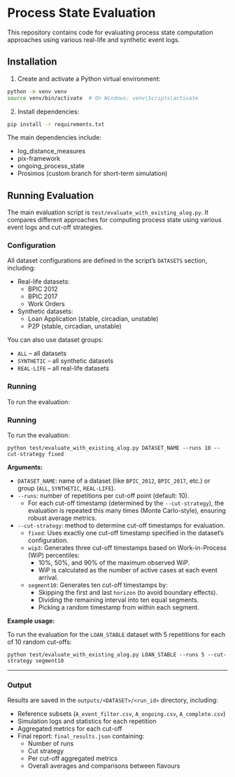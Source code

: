 # Process State Evaluation

This repository contains code for evaluating process state computation approaches using various real-life and synthetic event logs.

## Installation

1. Create and activate a Python virtual environment:
```bash
python -m venv venv
source venv/bin/activate  # On Windows: venv\Scripts\activate
```

2. Install dependencies:
```bash
pip install -r requirements.txt
```

The main dependencies include:
- log_distance_measures
- pix-framework
- ongoing_process_state
- Prosimos (custom branch for short-term simulation)

## Running Evaluation

The main evaluation script is `test/evaluate_with_existing_alog.py`. It compares different approaches for computing process state using various event logs and cut-off strategies.

### Configuration

All dataset configurations are defined in the script’s `DATASETS` section, including:
- Real-life datasets:
  - BPIC 2012
  - BPIC 2017
  - Work Orders
- Synthetic datasets:
  - Loan Application (stable, circadian, unstable)
  - P2P (stable, circadian, unstable)

You can also use dataset groups:
- `ALL` – all datasets
- `SYNTHETIC` – all synthetic datasets
- `REAL-LIFE` – all real-life datasets

### Running

To run the evaluation:

### Running

To run the evaluation:

```
python test/evaluate_with_existing_alog.py DATASET_NAME --runs 10 --cut-strategy fixed
```

**Arguments:**
- `DATASET_NAME`: name of a dataset (like `BPIC_2012`, `BPIC_2017`, etc.) or group (`ALL`, `SYNTHETIC`, `REAL-LIFE`).
- `--runs`: number of repetitions per cut-off point (default: 10).
  - For each cut-off timestamp (determined by the `--cut-strategy`), the evaluation is repeated this many times (Monte Carlo-style), ensuring robust average metrics.
- `--cut-strategy`: method to determine cut-off timestamps for evaluation.
  - `fixed`: Uses exactly one cut-off timestamp specified in the dataset’s configuration.
  - `wip3`: Generates three cut-off timestamps based on Work-in-Process (WiP) percentiles:
    - 10%, 50%, and 90% of the maximum observed WiP.
    - WiP is calculated as the number of active cases at each event arrival.
  - `segment10`: Generates ten cut-off timestamps by:
    - Skipping the first and last `horizon` (to avoid boundary effects).
    - Dividing the remaining interval into ten equal segments.
    - Picking a random timestamp from within each segment.

**Example usage:**

To run the evaluation for the `LOAN_STABLE` dataset with 5 repetitions for each of 10 random cut-offs:

```
python test/evaluate_with_existing_alog.py LOAN_STABLE --runs 5 --cut-strategy segment10
```

---

### Output

Results are saved in the `outputs/<DATASET>/<run_id>` directory, including:
- Reference subsets (`A_event_filter.csv`, `A_ongoing.csv`, `A_complete.csv`)
- Simulation logs and statistics for each repetition
- Aggregated metrics for each cut-off
- Final report: `final_results.json` containing:
  - Number of runs
  - Cut strategy
  - Per cut-off aggregated metrics
  - Overall averages and comparisons between flavours
